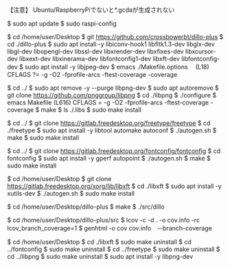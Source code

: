 #

【注意】 Ubuntu/RaspberryPiでないと*.gcdaが生成されない

$ sudo apt update
$ sudo raspi-config
<Finish>

$ cd /home/user/Desktop
$ git https://github.com/crossbowerbt/dillo-plus
$ cd ./dillo-plus
$ sudo apt install -y libiconv-hook1 libfltk1.3-dev libglx-dev libgl-dev libopengl-dev libssl-dev libxrender-dev libxfixes-dev libxcursor-dev libxext-dev libxinerama-dev libfontconfig1-dev libxft-dev libfontconfig-dev
$ sudo apt install -y libjpeg-dev
$ emacs ./Makefile.options
　(L18)  CFLAGS ?= -g -O2 -fprofile-arcs -ftest-coverage -coverage

$ cd ../
$ sudo apt remove -y --purge libpng-dev
$ sudo apt autoremove
$ git clone https://github.com/pnggroup/libpng
$ cd ./libpng
$ ./configure
$ emacs Makefile
  (L616) CFLAGS = -g -O2 -fprofile-arcs -ftest-coverage -coverage
$ make
$ ls ./.libs
$ sudo make install

$ cd ../
$ git clone https://gitlab.freedesktop.org/freetype/freetype
$ cd ./freetype
$ sudo apt install -y libtool automake autoconf
$ ./autogen.sh
$ make
$ sudo make install

$ cd ../
$ git clone https://gitlab.freedesktop.org/fontconfig/fontconfig
$ cd fontconfig
$ sudo apt install -y gperf autopoint
$ ./autogen.sh
$ make
$ sudo make install

$ cd /home/user/Desktop
$ git clone https://gitlab.freedesktop.org/xorg/lib/libxft
$ cd ./libxft
$ sudo apt install -y xutils-dev
$ ./autogen.sh
$ sudo make install

$ cd /home/user/Desktop/dillo-plus
$ make
$ ./src/dillo


$ cd /home/user/Desktop/dillo-plus/src
$ lcov -c -d . -o cov.info -rc lcov_branch_coverage=1
$ genhtml -o cov cov.info　--branch-coverage

$ cd /home/user/Desktop
$ cd ./libxft
$ sudo make uninstall
$ cd ../fontconfig
$ sudo make uninstall
$ cd ../freetype
$ sudo make uninstall
$ cd ../libpng
$ sudo make uninstall
$ sudo apt install -y libpng-dev
